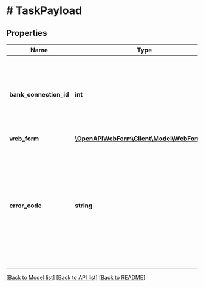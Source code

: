 # # TaskPayload

## Properties

Name | Type | Description | Notes
------------ | ------------- | ------------- | -------------
**bank_connection_id** | **int** | Identifier of the bank connection in the Access API. Initialized as soon as the task process is started. Use those ID to gather Bank Connection data from Access endpoints like, \&quot;&lt;a target&#x3D;&#39;_blank&#39; href&#x3D;&#39;https://docs.finapi.io/?product&#x3D;access#get-/api/v1/bankConnections/-id-&#39;&gt;Get a bank connection&lt;/a&gt;\&quot; or \&quot;&lt;a target&#x3D;&#39;_blank&#39; href&#x3D;&#39;https://docs.finapi.io/?product&#x3D;access#get-/api/v1/accounts&#39;&gt;Get and search all accounts&lt;/a&gt;\&quot;. |
**web_form** | [**\OpenAPIWebForm\Client\Model\WebFormInfo**](WebFormInfo.md) |  | [optional]
**error_code** | **string** | Reason of the task failure.&lt;br/&gt;&lt;strong&gt;NOTE:&lt;/strong&gt; This enum can be extended in the future as new cases arise!&lt;br/&gt;&lt;br/&gt;Codes can be interpreted as follows:&lt;br/&gt;&amp;bull; &lt;code&gt;BANK_SERVER_REJECTION&lt;/code&gt; - the flow has been terminated on the bank side, e.g., in case of incorrect credentials;&lt;br/&gt;&amp;bull; &lt;code&gt;INVALID_TOKEN&lt;/code&gt; - the given access token expired or became invalid during the flow; &lt;br/&gt;&amp;bull; &lt;code&gt;UNEXPECTED_ACCESS_RESPONSE&lt;/code&gt; - an unexpected response has been received from the Access API - similarly to the &lt;code&gt;INTERNAL_ERROR&lt;/code&gt; code, please forward all details to our Customer Support team; &lt;br/&gt;&amp;bull; &lt;code&gt;INTERNAL_ERROR&lt;/code&gt; - the reason of the failure can not be identified - please forward all the details to our Customer Support team in order to get more info and also help us to eliminate the issue. | [optional]

[[Back to Model list]](../../README.md#models) [[Back to API list]](../../README.md#endpoints) [[Back to README]](../../README.md)
